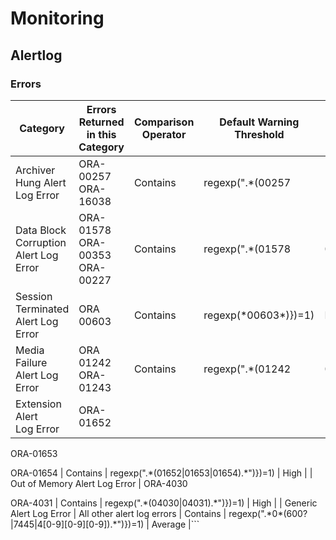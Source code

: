 # Monitoring

## Alertlog
### Errors 

| **Category**                          | **Errors Returned in this Category** | **Comparison Operator** | **Default Warning Threshold**                              | **Default Critical Threshold** |
| ------------------------------------- | ------------------------------------ | ----------------------- | ---------------------------------------------------------- | ------------------------------ |
| Archiver Hung Alert Log Error         | ORA-00257 <br>ORA-16038              | Contains                | regexp(".\*(00257|16038).\*")})=1)                         | High                           |
| Data Block Corruption Alert Log Error | ORA-01578<br>ORA-00353 <br>ORA-00227 | Contains                | regexp(".\*(01578|00353|00227).\*")})=1)                   | Disaster                       |
| Session Terminated Alert Log Error    | ORA 00603                            | Contains                | regexp(\*00603\*)})=1)                                     | High                           |
| Media Failure Alert Log Error         | ORA 01242<br>ORA-01243               | Contains                | regexp(".\*(01242|01243).\*")})=1)                         | Disaster                       |
| Extension Alert Log Error             | ORA-01652

ORA-01653

ORA-01654      | Contains                | regexp(".\*(01652|01653|01654).\*")})=1)                   | High                           |
| Out of Memory  Alert Log Error        | ORA-4030

ORA-4031                   | Contains                | regexp(".\*(04030|04031).\*")})=1)                         | High                           |
| Generic Alert Log Error               | All other alert log errors           | Contains                | regexp(".\*0\*(600?|7445|4\[0-9\]\[0-9\]\[0-9\]).\*")})=1) | Average                        |```

